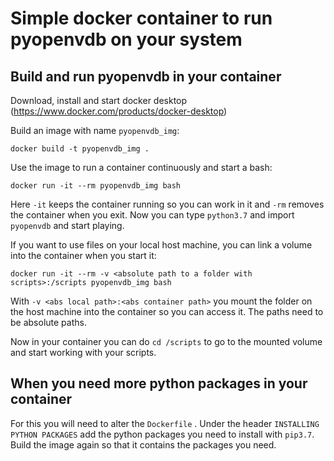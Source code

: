 
# Simple docker container to run pyopenvdb on your system

## Build and run pyopenvdb in your container
Download, install and start docker desktop (https://www.docker.com/products/docker-desktop)

Build an image with name ```pyopenvdb_img```:
```
docker build -t pyopenvdb_img .
```
Use the image to run a container continuously and start a bash:
```
docker run -it --rm pyopenvdb_img bash
```
Here ```-it``` keeps the container running so you can work in it and ```-rm``` removes the container when you exit. Now you can type ```python3.7``` and import ```pyopenvdb``` and start playing.

If you want to use files on your local host machine, you can link a volume into the container when you start it:
```
docker run -it --rm -v <absolute path to a folder with scripts>:/scripts pyopenvdb_img bash
```
With ```-v <abs local path>:<abs container path>``` you mount the folder on the host machine into the container so you can access it. The paths need to be absolute paths. 

Now in your container you can do ```cd /scripts``` to go to the mounted volume and start working with your scripts.

## When you need more python packages in your container
For this you will need to alter the ```Dockerfile``` . Under the header ```INSTALLING PYTHON PACKAGES``` add the python packages you need to install with ```pip3.7```. Build the image again so that it contains the packages you need.




